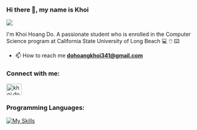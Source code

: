 
### Hi there 👋, my name is Khoi
![](https://drjplopes.com/media/BlogBanners/Hello-World_Banner.png)

I'm Khoi Hoang Do. A passionate student who is enrolled in the Computer Science program at California State University of Long Beach
💻 🖱️ ⌨️


- 📫 How to reach me **dohoangkhoi341@gmail.com**
<h3 align="left">Connect with me:</h3>
<p align="left"> 


<a href="https://www.linkedin.com/in/khoi-do-0814a3257/" target="blank"><img align="center" src="https://raw.githubusercontent.com/rahuldkjain/github-profile-readme-generator/master/src/images/icons/Social/linked-in-alt.svg" alt="khoi do" height="30" width="40" /></a>






<h3 align="left">Programming Languages:</h3>

[![My Skills](https://skillicons.dev/icons?i=js,html,css,cpp,c,react,tailwind,bootstrap,nodejs,linux,nextjs)](https://skillicons.dev)
